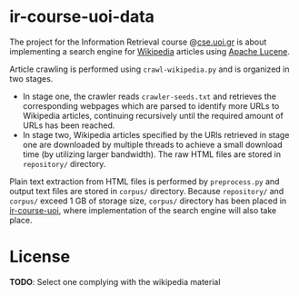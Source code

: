 # ir-course-uoi-data

The project for the Information Retrieval course @[cse.uoi.gr](http://cse.uoi.gr)
is about implementing a search engine for [Wikipedia](https://www.wikipedia.org/)
articles using [Apache Lucene](https://lucene.apache.org/).

Article crawling is performed using `crawl-wikipedia.py` and is organized
in two stages.
 * In stage one, the crawler reads `crawler-seeds.txt` and retrieves the
 corresponding webpages which are parsed to identify more URLs to Wikipedia
 articles, continuing recursively until the required amount of URLs has been
 reached.
 * In stage two, Wikipedia articles specified by the URls retrieved in stage
 one are downloaded by multiple threads to achieve a small download time 
 (by utilizing larger bandwidth). The raw HTML files are stored in `repository/`
 directory.
 
 Plain text extraction from HTML files is performed by `preprocess.py` and output
 text files are stored in `corpus/` directory. Because `repository/` and `corpus/`
 exceed 1 GB of storage size, `corpus/` directory has been placed in 
 [ir-course-uoi](https://github.com/gzachos/ir-course-uoi), where implementation
 of the search engine will also take place.
 
 # License
 __TODO__: Select one complying with the wikipedia material

